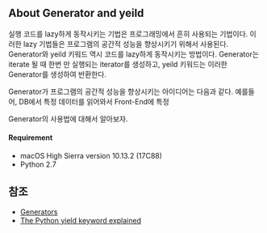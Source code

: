 ## About Generator and yeild

실행 코드를 lazy하게 동작시키는 기법은 프로그래밍에서 흔히 사용되는 기법이다. 이러한 lazy 기법들은 프로그램의 공간적 성능을 향상시키기 위해서 사용된다. 
Generator와 yeild 키워드 역시 코드를 lazy하게 동작시키는 방법이다. 
Generator는 iterate 될 때 한번 만 실행되는 iterator를 생성하고, yeild 키워드는 이러한 Generator를 생성하여 반환한다. 

Generator가 프로그램의 공간적 성능을 향상시키는 아이디어는 다음과 같다. 
예를들어, DB에서 특정 데이터를 읽어와서 Front-End에 특정 


Generator의 사용법에 대해서 알아보자.

#### Requirement

* macOS High Sierra version 10.13.2 (17C88)
* Python 2.7



## 참조

* [Generators](https://www.learnpython.org/en/Generators)
* [The Python yield keyword explained](https://pythontips.com/2013/09/29/the-python-yield-keyword-explained/)
